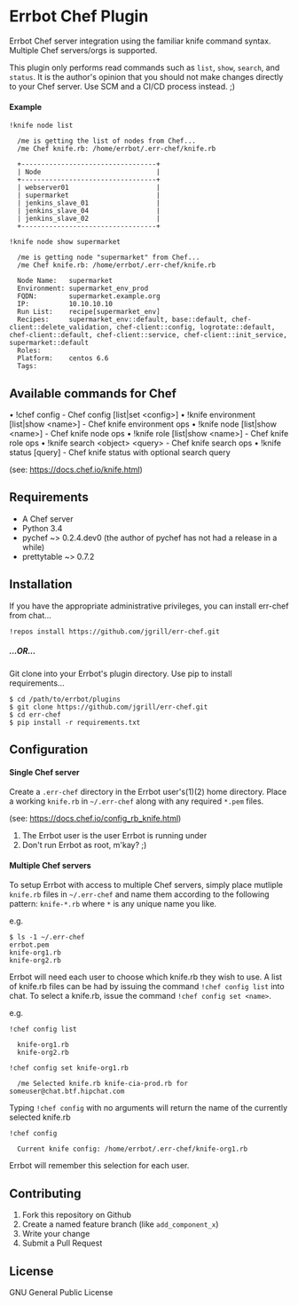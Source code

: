Errbot Chef Plugin
==================

Errbot Chef server integration using the familiar knife command syntax. Multiple Chef servers/orgs is supported.

This plugin only performs read commands such as `list`, `show`, `search`, and `status`. It is the author's opinion that you should not make changes directly to your Chef server. Use SCM and a CI/CD process instead. ;)

#### Example

    !knife node list

      /me is getting the list of nodes from Chef...
      /me Chef knife.rb: /home/errbot/.err-chef/knife.rb

      +----------------------------------+
      | Node                             |
      +----------------------------------+
      | webserver01                      |
      | supermarket                      |
      | jenkins_slave_01                 |
      | jenkins_slave_04                 |
      | jenkins_slave_02                 |
      +----------------------------------+

    !knife node show supermarket

      /me is getting node "supermarket" from Chef...
      /me Chef knife.rb: /home/errbot/.err-chef/knife.rb

      Node Name:   supermarket
      Environment: supermarket_env_prod
      FQDN:        supermarket.example.org
      IP:          10.10.10.10
      Run List:    recipe[supermarket_env]
      Recipes:     supermarket_env::default, base::default, chef-client::delete_validation, chef-client::config, logrotate::default, chef-client::default, chef-client::service, chef-client::init_service, supermarket::default
      Roles:
      Platform:    centos 6.6
      Tags:

Available commands for Chef
---------------------------

• !chef config - Chef config [list|set &lt;config&gt;]
• !knife environment [list|show &lt;name&gt;] - Chef knife environment ops
• !knife node [list|show &lt;name&gt;] - Chef knife node ops
• !knife role [list|show &lt;name&gt;] - Chef knife role ops
• !knife search &lt;object&gt; &lt;query&gt; - Chef knife search ops
• !knife status [query] - Chef knife status with optional search query

(see: https://docs.chef.io/knife.html)

Requirements
------------
- A Chef server
- Python 3.4
- pychef ~> 0.2.4.dev0 (the author of pychef has not had a release in a while)
- prettytable ~> 0.7.2

Installation
------------

If you have the appropriate administrative privileges, you can install err-chef from chat...

    !repos install https://github.com/jgrill/err-chef.git

##### ...OR...

Git clone into your Errbot's plugin directory. Use pip to install requirements...

    $ cd /path/to/errbot/plugins
    $ git clone https://github.com/jgrill/err-chef.git
    $ cd err-chef
    $ pip install -r requirements.txt

Configuration
-------------

#### Single Chef server

Create a `.err-chef` directory in the Errbot user's(1)(2) home directory. Place a working `knife.rb` in `~/.err-chef` along with any required `*.pem` files.

(see: https://docs.chef.io/config_rb_knife.html)

1. The Errbot user is the user Errbot is running under
2. Don't run Errbot as root, m'kay? ;)

#### Multiple Chef servers

To setup Errbot with access to multiple Chef servers, simply place mutliple `knife.rb` files in `~/.err-chef` and name them according to the following pattern: `knife-*.rb` where `*` is any unique name you like.

e.g.

    $ ls -1 ~/.err-chef
    errbot.pem
    knife-org1.rb
    knife-org2.rb

Errbot will need each user to choose which knife.rb they wish to use. A list of knife.rb files can be had by issuing the command `!chef config list` into chat. To select a knife.rb, issue the command `!chef config set <name>`.

e.g.

    !chef config list

      knife-org1.rb
      knife-org2.rb

    !chef config set knife-org1.rb

      /me Selected knife.rb knife-cia-prod.rb for someuser@chat.btf.hipchat.com

Typing `!chef config` with no arguments will return the name of the currently selected knife.rb

    !chef config

      Current knife config: /home/errbot/.err-chef/knife-org1.rb

Errbot will remember this selection for each user.

Contributing
------------

1. Fork this repository on Github
2. Create a named feature branch (like `add_component_x`)
3. Write your change
4. Submit a Pull Request

License
-------
GNU General Public License
